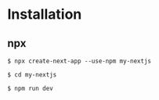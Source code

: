 # Installation

## npx

```
$ npx create-next-app --use-npm my-nextjs

$ cd my-nextjs

$ npm run dev
```
